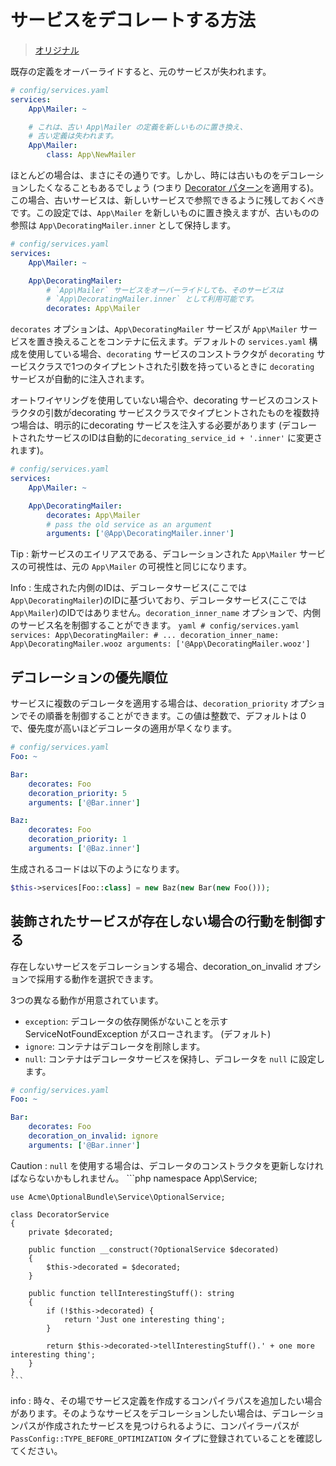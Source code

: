 サービスをデコレートする方法
=======================

> [オリジナル](https://symfony.com/doc/current/service_container/service_decoration.html#control-the-behavior-when-the-decorated-service-does-not-exist)

既存の定義をオーバーライドすると、元のサービスが失われます。

```yaml
# config/services.yaml
services:
    App\Mailer: ~

    # これは、古い App\Mailer の定義を新しいものに置き換え、
    # 古い定義は失われます。
    App\Mailer:
        class: App\NewMailer
```

ほとんどの場合は、まさにその通りです。しかし、時には古いものをデコレーションしたくなることもあるでしょう (つまり [Decorator パターン](https://en.wikipedia.org/wiki/Decorator_pattern)を適用する)。この場合、古いサービスは、新しいサービスで参照できるように残しておくべきです。この設定では、`App\Mailer` を新しいものに置き換えますが、古いものの参照は `App\DecoratingMailer.inner` として保持します。

```yaml
# config/services.yaml
services:
    App\Mailer: ~

    App\DecoratingMailer:
        # `App\Mailer` サービスをオーバーライドしても、そのサービスは 
        # `App\DecoratingMailer.inner` として利用可能です。
        decorates: App\Mailer
```

`decorates` オプションは、`App\DecoratingMailer` サービスが `App\Mailer` サービスを置き換えることをコンテナに伝えます。デフォルトの `services.yaml` 構成を使用している場合、`decorating` サービスのコンストラクタが `decorating` サービスクラスで1つのタイプヒントされた引数を持っているときに `decorating` サービスが自動的に注入されます。

オートワイヤリングを使用していない場合や、decorating サービスのコンストラクタの引数がdecorating サービスクラスでタイプヒントされたものを複数持つ場合は、明示的にdecorating サービスを注入する必要があります (デコレートされたサービスのIDは自動的に`decorating_service_id + '.inner'` に変更されます)。

```yaml
# config/services.yaml
services:
    App\Mailer: ~

    App\DecoratingMailer:
        decorates: App\Mailer
        # pass the old service as an argument
        arguments: ['@App\DecoratingMailer.inner']
```

Tip
: 新サービスのエイリアスである、デコレーションされた `App\Mailer` サービスの可視性は、元の `App\Mailer` の可視性と同じになります。

Info
: 生成された内側のIDは、デコレータサービス(ここでは `App\DecoratingMailer`)のIDに基づいており、デコレータサービス(ここでは `App\Mailer`)のIDではありません。`decoration_inner_name` オプションで、内側のサービス名を制御することができます。
    ```yaml
    # config/services.yaml
    services:
        App\DecoratingMailer:
            # ...
            decoration_inner_name: App\DecoratingMailer.wooz
            arguments: ['@App\DecoratingMailer.wooz']
    ```

<span id="decoration-priority"></span>
デコレーションの優先順位
---------------------------------------------------

サービスに複数のデコレータを適用する場合は、`decoration_priority` オプションでその順番を制御することができます。この値は整数で、デフォルトは 0 で、優先度が高いほどデコレータの適用が早くなります。

```yaml
# config/services.yaml
Foo: ~

Bar:
    decorates: Foo
    decoration_priority: 5
    arguments: ['@Bar.inner']

Baz:
    decorates: Foo
    decoration_priority: 1
    arguments: ['@Baz.inner']
```

生成されるコードは以下のようになります。

```php
$this->services[Foo::class] = new Baz(new Bar(new Foo()));
```

<span id="control-the-behavior-when-the-decorated-service-does-not-exist"></span>
装飾されたサービスが存在しない場合の行動を制御する
-------------------------------------------

存在しないサービスをデコレーションする場合、decoration_on_invalid オプションで採用する動作を選択できます。

3つの異なる動作が用意されています。


- `exception`: デコレータの依存関係がないことを示す ServiceNotFoundException がスローされます。  (デフォルト)
- `ignore`: コンテナはデコレータを削除します。
- `null`: コンテナはデコレータサービスを保持し、デコレータを `null` に設定します。

```yaml
# config/services.yaml
Foo: ~

Bar:
    decorates: Foo
    decoration_on_invalid: ignore
    arguments: ['@Bar.inner']
```

Caution
: `null` を使用する場合は、デコレータのコンストラクタを更新しなければならないかもしれません。
    ```php
    namespace App\Service;

    use Acme\OptionalBundle\Service\OptionalService;

    class DecoratorService
    {
        private $decorated;

        public function __construct(?OptionalService $decorated)
        {
            $this->decorated = $decorated;
        }

        public function tellInterestingStuff(): string
        {
            if (!$this->decorated) {
                return 'Just one interesting thing';
            }

            return $this->decorated->tellInterestingStuff().' + one more interesting thing';
        }
    }
    ```

info
: 時々、その場でサービス定義を作成するコンパイラパスを追加したい場合があります。そのようなサービスをデコレーションしたい場合は、デコレーションパスが作成されたサービスを見つけられるように、コンパイラーパスが `PassConfig::TYPE_BEFORE_OPTIMIZATION` タイプに登録されていることを確認してください。 

